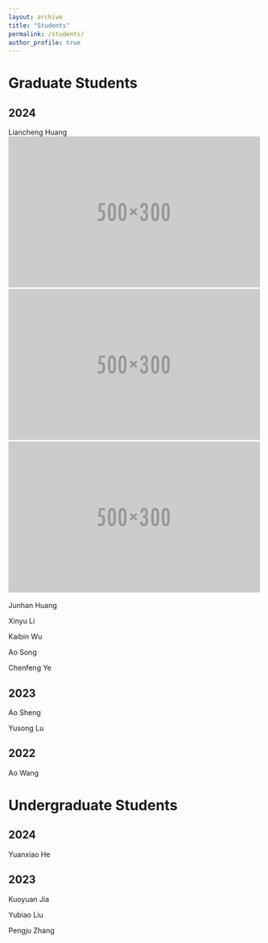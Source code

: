 ```yaml
---
layout: archive
title: "Students"
permalink: /students/
author_profile: true
---
```


Graduate Students
======

## 2024

Liancheng Huang
<br/><img src='/images/500x300.png'> <img src='/images/500x300.png'> <br/><img src='/images/500x300.png'>

Junhan Huang

Xinyu Li

Kaibin Wu

Ao Song

Chenfeng Ye

## 2023

Ao Sheng

Yusong Lu

## 2022
Ao Wang

Undergraduate Students
======

## 2024

Yuanxiao He

## 2023

Kuoyuan Jia

Yubiao Liu

Pengju Zhang

